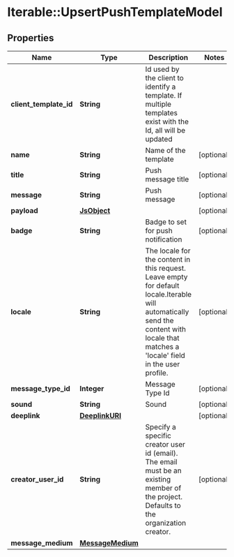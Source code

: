 # Iterable::UpsertPushTemplateModel

## Properties
Name | Type | Description | Notes
------------ | ------------- | ------------- | -------------
**client_template_id** | **String** | Id used by the client to identify a template. If multiple templates exist with the Id, all will be updated | 
**name** | **String** | Name of the template | [optional] 
**title** | **String** | Push message title | [optional] 
**message** | **String** | Push message | [optional] 
**payload** | [**JsObject**](JsObject.md) |  | [optional] 
**badge** | **String** | Badge to set for push notification | [optional] 
**locale** | **String** | The locale for the content in this request. Leave empty for default locale.Iterable will automatically send the content with locale that matches a &#x27;locale&#x27; field in the user profile. | [optional] 
**message_type_id** | **Integer** | Message Type Id | [optional] 
**sound** | **String** | Sound | [optional] 
**deeplink** | [**DeeplinkURI**](DeeplinkURI.md) |  | [optional] 
**creator_user_id** | **String** | Specify a specific creator user id (email). The email must be an existing member of the project. Defaults to the organization creator. | [optional] 
**message_medium** | [**MessageMedium**](MessageMedium.md) |  | 

